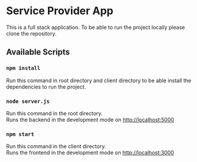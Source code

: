# Service Provider App

This is a full stack application. To be able to run the project locally please clone the repository.

## Available Scripts

### `npm install`

Run this command in root directory and client directory to be able install the dependencies to run the project.

### `node server.js`

Run this command in the root directory.\
Runs the backend in the development mode on [http://localhost:5000](http://localhost:5000)

### `npm start`

Run this command in the client directory.\
Runs the frontend in the development mode on [http://localhost:3000](http://localhost:3000)
